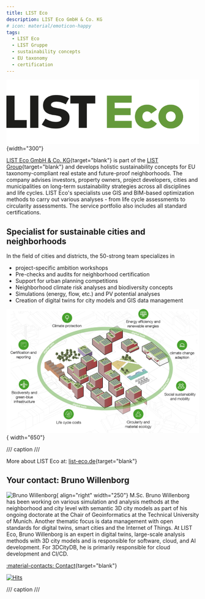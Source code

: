 ```yaml
---
title: LIST Eco
description: LIST Eco GmbH & Co. KG
# icon: material/emoticon-happy
tags:
  - LIST Eco
  - LIST Gruppe
  - sustainability concepts
  - EU taxonomy
  - certification
---
```


![alt text](assets/LIST_Eco_Endorsement_Farbe_CMYK.png){width="300"}

[LIST Eco GmbH & Co. KG](https://list-eco.de){target="blank"} is part of the [LIST Group](https://www.list-gruppe.de/){target="blank"} and develops holistic sustainability concepts for EU taxonomy-compliant real estate and future-proof neighborhoods. The company advises investors, property owners, project developers, cities and municipalities on long-term sustainability strategies across all disciplines and life cycles. LIST Eco's specialists use GIS and BIM-based optimization methods to carry out various analyses - from life cycle assessments to circularity assessments. The service portfolio also includes all standard certifications.

## Specialist for sustainable cities and neighborhoods

In the field of cities and districts, the 50-strong team specializes in

- project-specific ambition workshops
- Pre-checks and audits for neighborhood certification
- Support for urban planning competitions
- Neighborhood climate risk analyses and biodiversity concepts
- Simulations (energy, flow, etc.) and PV potential analyses
- Creation of digital twins for city models and GIS data management

![alt text](assets/LIST_Eco_overview-quarter.jpg){ width="650"}

/// caption
///

More about LIST Eco at: [list-eco.de](https://www.list-gruppe.de/nachhaltigkeit/list-eco/){target="blank"}

## Your contact: Bruno Willenborg

![Bruno Willenborg](assets/bwibo.jpg){ align="right" width="250"} M.Sc. Bruno Willenborg has been working on various simulation and analysis methods at the neighborhood and city level with semantic 3D city models as part of his ongoing doctorate at the Chair of Geoinformatics at the Technical University of Munich.
Another thematic focus is data management with open standards for digital twins, smart cities and the Internet of Things. At LIST Eco, Bruno Willenborg is an expert in digital twins, large-scale analysis methods with 3D city models and is responsible for software, cloud, and AI development. For 3DCityDB, he is primarily responsible for cloud development and CI/CD.

[:material-contacts: Contact](https://www.list-gruppe.de/vcard/?vcard=8ltoiBNbvu2POP8fuZm3VH7JD){target="blank"}

[![Hits](https://hits.seeyoufarm.com/api/count/incr/badge.svg?url=https%3A%2F%2F3dcitydb.github.io%2F3dcitydb-mkdocs%2Fpartners%2Flist-eco%2F&count_bg=%2379C83D&title_bg=%23555555&icon=&icon_color=%23E7E7E7&title=Visitors&edge_flat=false)](https://hits.seeyoufarm.com/#history)

/// caption
///
